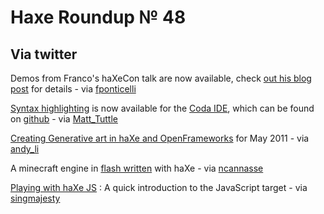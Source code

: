 [_template]: roundup.html
# Haxe Roundup № 48

## Via twitter
Demos from Franco's haXeCon talk are now available, check [out his blog post][link 1] for details - via [fponticelli][link 2]

[Syntax highlighting][link 3] is now available for the [Coda IDE][link 4], which can be found on [github][link 5] - via [Matt_Tuttle][link 6]

[Creating Generative art in haXe and OpenFrameworks][link 7] for May 2011 - via [andy_li][link 8]

A minecraft engine in [flash written][link 9] with haXe - via [ncannasse][link 10]

[Playing with haXe JS][link 11] : A quick introduction to the JavaScript target - via [singmajesty][link 12]

[link 1]: http://www.weblob.net/2011/ufrontuformthx-demo-from-haxecon2011/ "ufront/uform/thx demo from haXeCon2011"
[link 2]: https://www.twitter.com/#!/fponticelli "@fponticelli"
[link 3]: https://github.com/MattTuttle/Haxe.mode "haXe for Coda"
[link 4]: http://www.panic.com/coda/ "Coda - one window web development"
[link 5]: https://github.com/MattTuttle/Haxe.mode "haXe for Coda"
[link 6]: https://www.twitter.com/#!/Matt_Tuttle "@Matt_Tuttle"
[link 7]: http://blog.onthewings.net/2011/06/01/creating-generative-art-in-haxe-and-openframeworks-may-2011/ "Creating generative art in haXe and OpenFrameworks (May 2011)"
[link 8]: https://www.twitter.com/#!/andy_li "@andy_li"
[link 9]: http://kube.en.muxxu.com/ "haXe minecraft"
[link 10]: https://www.twitter.com/#!/ncannasse "@ncannasse"
[link 11]: http://www.joshuagranick.com/blog/2011/06/02/playing-with-haxe-js/ "Playing with haXe JS"
[link 12]: https://www.twitter.com/#!/singmajesty "@singmajesty"

